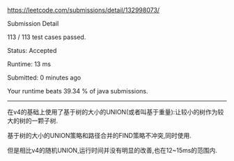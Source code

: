 https://leetcode.com/submissions/detail/132998073/

Submission Detail

113 / 113 test cases passed.

Status: Accepted

Runtime: 13 ms

Submitted: 0 minutes ago

Your runtime beats 39.34 % of java submissions.

***

在v4的基础上使用了基于树的大小的UNION(或者叫基于重量):让较小的树作为较大的树的一颗子树.

基于树的大小的UNION策略和路径合并的FIND策略不冲突,同时使用.

但是相比v4的随机UNION,运行时间并没有明显的改善,也在12~15ms的范围内.